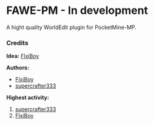 # FAWE-PM - In development
A hight quality WorldEdit plugin for PocketMine-MP.


### Credits
**Idea:** [FlxiBoy](https://github.com/FlxiBoy1313)

**Authors:**
- [FlxiBoy](https://github.com/FlxiBoy1313)
- [supercrafter333](https://github.com/supercrafter333)

**Highest activity:**
1. [supercrafter333](https://github.com/supercrafter333)
2. [FlxiBoy](https://github.com/FlxiBoy1313)
